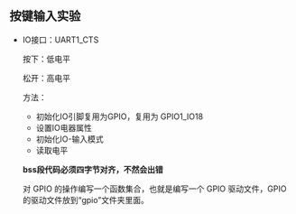 ## 按键输入实验

- IO接口：UART1_CTS

  按下：低电平

  松开：高电平

  方法：

  - 初始化IO引脚复用为GPIO，复用为 GPIO1_IO18
  - 设置IO电器属性
  - 初始化IO-输入模式
  - 读取电平

  **bss段代码必须四字节对齐，不然会出错**

  对 GPIO 的操作编写一个函数集合，也就是编写一个 GPIO 驱动文件，GPIO的驱动文件放到“gpio”文件夹里面。

